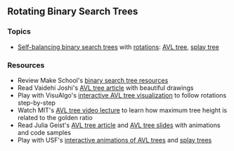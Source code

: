 ## Rotating Binary Search Trees

### Topics
- [Self-balancing binary search trees] with [rotations]: [AVL tree], [splay tree]

### Resources
- Review Make School's [binary search tree resources]
- Read Vaidehi Joshi's [AVL tree article][BaseCS AVL tree] with beautiful drawings
- Play with VisuAlgo's [interactive AVL tree visualization][VisuAlgo bst] to follow rotations step-by-step
- Watch MIT's [AVL tree video lecture] to learn how maximum tree height is related to the golden ratio
- Read Julia Geist's [AVL tree article] and [AVL tree slides] with animations and code samples
- Play with USF's [interactive animations of AVL trees][USF AVL tree] and [splay trees][USF splay tree]


[self-balancing binary search trees]: https://en.wikipedia.org/wiki/Self-balancing_binary_search_tree
[rotations]: https://en.wikipedia.org/wiki/Tree_rotation
[AVL tree]: https://en.wikipedia.org/wiki/AVL_tree
[splay tree]: https://en.wikipedia.org/wiki/Splay_tree
[red-black tree]: https://en.wikipedia.org/wiki/Red%E2%80%93black_tree

[binary search tree resources]: https://github.com/Product-College-Courses/CS-3-Core-Data-Structures/blob/master/Class9.md
[BaseCS AVL tree]: https://medium.com/basecs/the-little-avl-tree-that-could-86a3cae410c7
[AVL tree slides]: https://docs.google.com/presentation/d/1ZTq_DbxTpnnTMw5GvF4TNJZV7P0k1UGwmm40-SBgfM8/edit
[AVL tree article]: https://medium.com/@julia.geist/c8cef61d3ea1
[AVL tree video lecture]: https://www.youtube.com/watch?v=FNeL18KsWPc
[VisuAlgo bst]: https://visualgo.net/bst
[USF AVL tree]: https://www.cs.usfca.edu/~galles/visualization/AVLtree.html
[USF splay tree]: https://www.cs.usfca.edu/~galles/visualization/SplayTree.html
[USF red-black tree]: https://www.cs.usfca.edu/~galles/visualization/RedBlack.html

